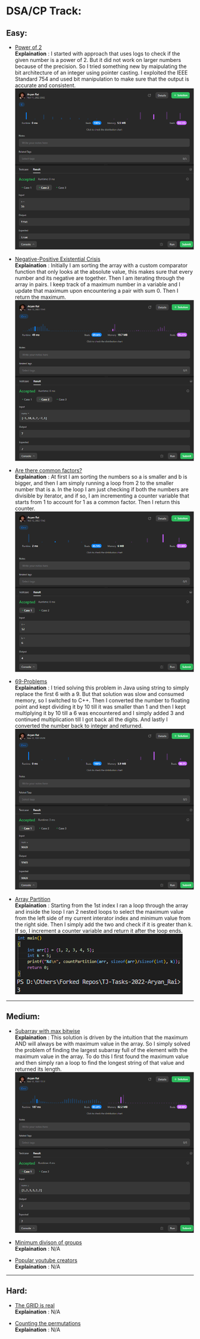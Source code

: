 # DSA/CP Track:

## **Easy:**
* [Power of 2](/Solutions/1-Easy/1.c) \
    **Explaination** : I started with approach that uses logs to check if the given number is a power of 2. But it did not work on larger numbers because of the precision. So I tried something new by maipulating the bit architecture of an integer using pointer casting. I exploited the IEEE Standard 754 and used bit manipulation to make sure that the output is accurate and consistent.
    ![image](Solutions/Screenshots/Easy1.png)

* [Negative-Positive Existential Crisis](/Solutions/1-Easy/2.cpp) \
    **Explaination** : Initially I am sorting the array with a custom comparator function that only looks at the absolute value, this makes sure that every number and its negative are together. Then I am iterating through the array in pairs. I keep track of a maximum number in a variable and I update that maximum upon encountering a pair with sum 0. Then I return the maximum.
    ![image](Solutions/Screenshots/Easy2.png)

* [Are there common factors?](/Solutions/1-Easy/3.c) \
    **Explaination** : At first I am sorting the numbers so a is smaller and b is bigger, and then I am simply running a loop from 2 to the smaller number that is a. In the loop I am just checking if both the numbers are divisible by iterator, and if so, I am incrementing a counter variable that starts from 1 to account for 1 as a common factor. Then I return this counter.
    ![image](Solutions/Screenshots/Easy3.png)

* [69-Problems](/Solutions/1-Easy/4.cpp) \
    **Explaination** : I tried solving this problem in Java using string to simply replace the first 6 with a 9. But that solution was slow and consumed memory, so I switched to C++. Then I converted the number to floating point and kept dividing it by 10 till it was smaller than 1 and then I kept multiplying it by 10 till a 6 was encountered and I simply added 3 and continued multiplication till I got back all the digits. And lastly I converted the number back to integer and returned.
    ![image](Solutions/Screenshots/Easy4.png)

* [Array Partition](/Solutions/1-Easy/5.c) \
    **Explaination** : Starting from the 1st index I ran a loop through the array and inside the loop I ran 2 nested loops to select the maximum value from the left side of my current interator index and minimum value from the right side. Then I simply add the two and check if it is greater than k. If so, I increment a counter variable and return it after the loop ends.
    ![image](Solutions/Screenshots/Easy5.png)

---

## **Medium:**
* [Subarray with max bitwise](/Solutions/2-Medium/1.cpp) \
    **Explaination** : This solution is driven by the intuition that the maximum AND will always be with maximum value in the array. So I simply solved the problem of finding the largest subarray full of the element with the maximum value in the array. To do this I first found the maximum value and then simply ran a loop to find the longest string of that value and returned its length.
    ![image](Solutions/Screenshots/Medium1.png)

* [Minimum divison of groups](/Solutions/2-Medium/2.c) \
    **Explaination** : N/A

* [Popular youtube creators](/Solutions/2-Medium/3.c) \
    **Explaination** : N/A

---

## **Hard:**
* [The GRID is real](/Solutions/3-Hard/1.c) \
    **Explaination** : N/A


* [Counting the permutations](/Solutions/3-Hard/2.c) \
    **Explaination** : N/A